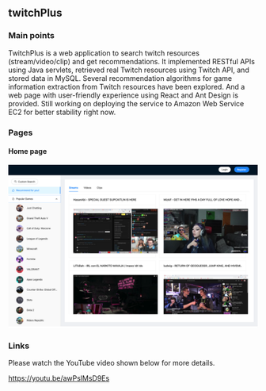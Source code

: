 ## twitchPlus
### Main points
TwitchPlus is a web application to search twitch resources (stream/video/clip) and get recommendations. It implemented RESTful APIs using Java servlets, retrieved real Twitch resources using Twitch API, and stored data in MySQL. Several recommendation algorithms for game information extraction from Twitch resources have been explored.
And a web page with user-friendly experience using React and Ant Design is provided. Still working on deploying the service to Amazon Web Service EC2 for better stability right now.
### Pages
#### Home page
![Home page](/images/homepage.png)
### Links
Please watch the YouTube video shown below for more details.

https://youtu.be/awPslMsD9Es

